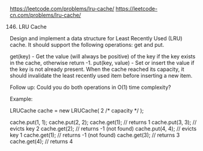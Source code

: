 https://leetcode.com/problems/lru-cache/
https://leetcode-cn.com/problems/lru-cache/

146. LRU Cache

Design and implement a data structure for Least Recently Used (LRU) cache. It should support the following operations: get and put.

get(key) - Get the value (will always be positive) of the key if the key exists in the cache, otherwise return -1.
put(key, value) - Set or insert the value if the key is not already present. When the cache reached its capacity, it should invalidate the least recently used item before inserting a new item.

Follow up:
Could you do both operations in O(1) time complexity?

Example:

  LRUCache cache = new LRUCache( 2 /* capacity */ );

  cache.put(1, 1);
  cache.put(2, 2);
  cache.get(1);       // returns 1
  cache.put(3, 3);    // evicts key 2
  cache.get(2);       // returns -1 (not found)
  cache.put(4, 4);    // evicts key 1
  cache.get(1);       // returns -1 (not found)
  cache.get(3);       // returns 3
  cache.get(4);       // returns 4
  